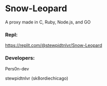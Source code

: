 # Snow-Leopard
A proxy made in C, Ruby, Node.js, and GO

### Repl:

https://replit.com/@stewpidtnlvr/Snow-Leopard

### Developers:

Pers0n-dev

stewpidtnlvr (sk8ordiechicago)
